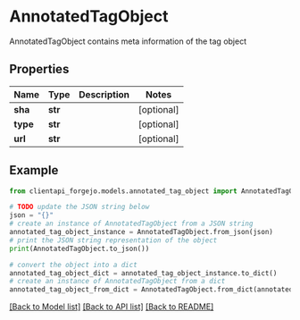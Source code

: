 # AnnotatedTagObject

AnnotatedTagObject contains meta information of the tag object

## Properties

Name | Type | Description | Notes
------------ | ------------- | ------------- | -------------
**sha** | **str** |  | [optional] 
**type** | **str** |  | [optional] 
**url** | **str** |  | [optional] 

## Example

```python
from clientapi_forgejo.models.annotated_tag_object import AnnotatedTagObject

# TODO update the JSON string below
json = "{}"
# create an instance of AnnotatedTagObject from a JSON string
annotated_tag_object_instance = AnnotatedTagObject.from_json(json)
# print the JSON string representation of the object
print(AnnotatedTagObject.to_json())

# convert the object into a dict
annotated_tag_object_dict = annotated_tag_object_instance.to_dict()
# create an instance of AnnotatedTagObject from a dict
annotated_tag_object_from_dict = AnnotatedTagObject.from_dict(annotated_tag_object_dict)
```
[[Back to Model list]](../README.md#documentation-for-models) [[Back to API list]](../README.md#documentation-for-api-endpoints) [[Back to README]](../README.md)


